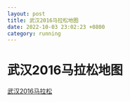 ```yaml
---
layout: post
title: 武汉2016马拉松地图
date: 2022-10-03 23:02:23 +0800
category: running
---
```

# 武汉2016马拉松地图
 [武汉2016马拉松](2022/running/2016_wuhan_marathon_map.png "2016武汉马拉松地图")